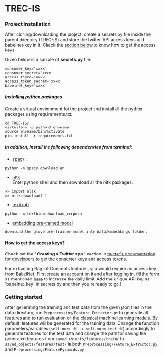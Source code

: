 # TREC-IS

### Project Installation 
After cloning/downloading the project, create a secrets.py file inside the parent directory (TREC-IS) and store the twitter-API access keys and babelnet-key in it. Check the [section below](#how-to-get-the-access-keys) to know how to get the access keys. <br>

Given below is a sample of <b> secrets.py </b> file:

```
consumer_key='xxxx'
consumer_secret='xxxx'
access_token='xxxx'
access_token_secret='xxxx'
babelnet_key='xxxx'
```
##### Installing python packages 
Create a virtual environment for the project and install all the python packages using requirements.txt. 
```
cd TREC-IS/
virtualenv -p python3 envname
source envname/bin/activate 
pip install -r requirements.txt
```

##### In addition, install the following dependencies from terminal: <br>
- [spacy](https://spacy.io/usage/models#section-install) :
``` 
python -m spacy download en
```
- [nltk](https://www.nltk.org/install.html) <br>
Enter python shell and then download all the nltk packages. 
```
>> import nltk
>> nltk.download( )

```
- [textblob](https://textblob.readthedocs.io/en/dev/)
```
python -m textblob.download_corpora

```
- [embedding pre-trained model](https://www.dropbox.com/s/3jao9guquyvysve/glove.840B.300d.txt?dl=0)
``` 
download the glove pre-trained model into data/embeddings folder. 

```

#### How to get the access keys?
Check out the '<b> Creating a Twitter app </b>' section in [twitter's documentation for developers](https://developer.twitter.com/en/docs/basics/getting-started) to get the consumer keys and access tokens. 

For extracting Bag-of-Concepts features, you would require an access key from BabelNet. First create an [account on it](https://babelnet.org/register) and after logging in, fill the form as mentioned [here](http://babelfy.org/guide) to increase the daily limit. 
Add the unique API key as 'babelnet_key' in secrets.py and then you're ready to go.!  

### Getting started  
After generating the training and test data from the given json files in the data directory, run ```Preprocessing/Feature_Extractor.py``` to generate all features and to run evaluation on the classical machine learning models. 
By default, features will be generated for the training data. Change the function parameters/variables (```self.norm_df -> self.norm_test_df```) accordingly to generate features for the test data and change the path for saving the generated features from ```saved_objects/features/train/``` to ```saved_objects/features/test/``` in both ```Preprocessing/Feature_Extractor.py``` and ```Preprocessing/FeaturePyramids.py``` . 


